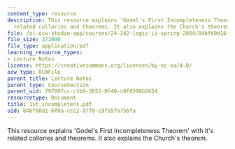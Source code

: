 ```yaml
---
content_type: resource
description: This resource explains 'Godel's First Incompleteness Theorem' with it's
  related collories and theorems. It also explains the Church's theorem.
file: /ol-ocw-studio-app/courses/24-242-logic-ii-spring-2004/84bf60d16f0accc297f0c9f55fa756fa_1st_incompletens.pdf
file_size: 373090
file_type: application/pdf
learning_resource_types:
- Lecture Notes
license: https://creativecommons.org/licenses/by-nc-sa/4.0/
ocw_type: OCWFile
parent_title: Lecture Notes
parent_type: CourseSection
parent_uid: 797097cc-c3b9-3653-0f40-c0f8598b2654
resourcetype: Document
title: 1st_incompletens.pdf
uid: 84bf60d1-6f0a-ccc2-97f0-c9f55fa756fa
---
```

This resource explains 'Godel's First Incompleteness Theorem' with it's related collories and theorems. It also explains the Church's theorem.